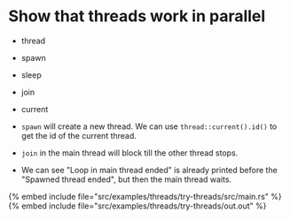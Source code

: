 # Show that threads work in parallel

* thread
* spawn
* sleep
* join
* current

* `spawn` will create a new thread. We can use `thread::current().id()` to get the id of the current thread.
* `join` in the main thread will block till the other thread stops.
* We can see "Loop in main thread ended" is already printed before the "Spawned thread ended", but then the main thread waits.

{% embed include file="src/examples/threads/try-threads/src/main.rs" %}
{% embed include file="src/examples/threads/try-threads/out.out" %}



